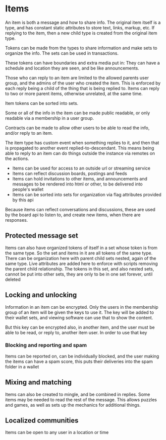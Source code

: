 # Items

An item is both a message and how to share info.
The original item itself is a type, and has constant static attributes to store text, links, markup, etc. 
If replying to the item, then a new child type is created from the original item type.

Tokens can be made from the types to share information and make sets to organize the info. The sets can be used in transactions.


These tokens can have boundaries and extra media put in: They can have a schedule and location they are seen, and be like announcements.

Those who can reply to an item are limited to the allowed parents user group, and the admins of the user who created the item.
This is enforced by each reply being a child of the thing that is being replied to.
Items can reply to two or more parent items, otherwise unrelated, at the same time.

Item tokens can be sorted into sets.

Some or all of the info in the item can be made public readable, or only readable via a membership in a user group.

Contracts can be made to allow other users to be able to read the info, and/or reply to an item.

The item type has custom event when something replies to it, and then that is propagated to another event replied-to-descendant.
This means being able to reply to an item can do things outside the instance via remotes on the actions.

* Items can be used for access to an outside url or streaming service
* Items can reflect discussion boards, postings and feeds
* Items can hold invitations to other items, and announcements and messages to be rendered into html or other, to be delivered into people's wallet
* Items can be sorted into sets for organization via flag attributes provided by this api

Because items can reflect conversations and discussions, these are used by the board api to listen to, and create new items, when there are responses.


## Protected message set

Items can also have organized tokens of itself in a set whose token is from the same type. So the set and items in it are all tokens of the same type.
There can be organization here with parent child sets nested, again of the same type. Live attributes are added here to enforce with scripts removing the parent child relationship.
The tokens in this set, and also nested sets, cannot be put into other sets, they are only to be in one set forever, until deleted


## Locking and unlocking

Information in an item can be encrypted. Only the users in the membership group of an item will be given the keys to use it. 
The key will be added to their wallet sets, and viewing software can use that to show the content.

But this key can be encrypted also, in another item, and the user must be able to be read, or reply to, another item user. In order to use that key



### Blocking and reporting and spam

Items can be reported on, can be individually blocked, and the user making the items can have a spam score, this puts their deliveries into the spam folder in a wallet

## Mixing and matching 

Items can also be created to mingle, and be combined in replies.
Some items may be needed to read the rest of the message.
This allows puzzles and games, as well as sets up the mechanics for additional things.


## Localized communities

Items can be open to any user in a location or time

